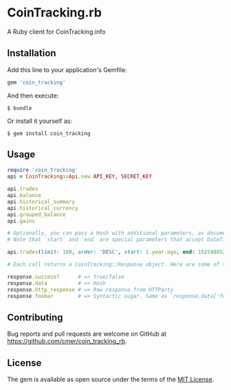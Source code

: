 # CoinTracking.rb

A Ruby client for CoinTracking.info

## Installation

Add this line to your application's Gemfile:

```ruby
gem 'coin_tracking'
```

And then execute:

    $ bundle

Or install it yourself as:

    $ gem install coin_tracking

## Usage

```ruby
require 'coin_tracking'
api = CoinTracking::Api.new API_KEY, SECRET_KEY

api.trades
api.balance
api.historical_summary
api.historical_currency
api.grouped_balance
api.gains

# Optionally, you can pass a Hash with additional parameters, as documented at https://cointracking.info/api/api.php.
# Note that `start` and `end` are special parameters that accept DateTime, Time or a Unix timestamp. This gem does the conversion for you.

api.trades(limit: 100, order: 'DESC', start: 1.year.ago, end: 1525486520)

# Each call returns a CoinTracking::Response object. Here are some of the methods that are available:

response.success?      # => true/false
response.data          # => Hash
response.http_response # => Raw response from HTTParty
response.foobar        # => Syntactic sugar. Same as `response.data['foobar']`.
```

## Contributing

Bug reports and pull requests are welcome on GitHub at https://github.com/cmer/coin_tracking_rb.

## License

The gem is available as open source under the terms of the [MIT License](https://opensource.org/licenses/MIT).
